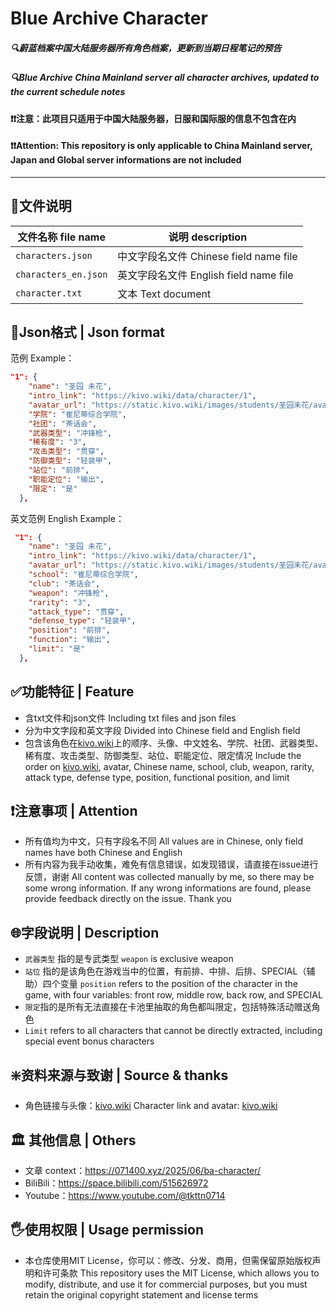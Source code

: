 # **Blue Archive Character**
##### 🔍蔚蓝档案中国大陆服务器所有角色档案，更新到当期日程笔记的预告
##### 🔍Blue Archive China Mainland server all character archives, updated to the current schedule notes
#### **❗❗注意：此项目只适用于中国大陆服务器，日服和国际服的信息不包含在内**
#### **❗❗Attention: This repository is only applicable to China Mainland server, Japan and Global server informations are not included**

------------
## 📁文件说明
|  文件名称 file name  |  说明 description |
| ----- | ------------ |
| `characters.json`  |  中文字段名文件 Chinese field name file |
|  `characters_en.json` |  英文字段名文件 English field name file |
|  `character.txt` |  文本 Text document |

## 📄Json格式 | Json format
范例 Example：
```json
"1": {
    "name": "圣园 未花",
    "intro_link": "https://kivo.wiki/data/character/1",
    "avatar_url": "https://static.kivo.wiki/images/students/圣园未花/avatar.png",
    "学院": "崔尼蒂综合学院",
    "社团": "茶话会",
    "武器类型": "冲锋枪",
    "稀有度": "3",
    "攻击类型": "贯穿",
    "防御类型": "轻装甲",
    "站位": "前排",
    "职能定位": "输出",
    "限定": "是"
  },

```
英文范例 English Example：
```json
 "1": {
    "name": "圣园 未花",
    "intro_link": "https://kivo.wiki/data/character/1",
    "avatar_url": "https://static.kivo.wiki/images/students/圣园未花/avatar.png",
    "school": "崔尼蒂综合学院",
    "club": "茶话会",
    "weapon": "冲锋枪",
    "rarity": "3",
    "attack_type": "贯穿",
    "defense_type": "轻装甲",
    "position": "前排",
    "function": "输出",
    "limit": "是"
  },

```

## ✅功能特征 | Feature
- 含txt文件和json文件
  Including txt files and json files
- 分为中文字段和英文字段
  Divided into Chinese field and English field
- 包含该角色在[kivo.wiki](http://kivo.wiki "kivo.wiki")上的顺序、头像、中文姓名、学院、社团、武器类型、稀有度、攻击类型、防御类型、站位、职能定位、限定情况
  Include the order on [kivo.wiki](http://kivo.wiki "kivo.wiki"), avatar, Chinese name, school, club, weapon, rarity, attack type, defense type, position, functional position, and limit
  
## ❗注意事项 | Attention
- 所有值均为中文，只有字段名不同
All values are in Chinese, only field names have both Chinese and English
- 所有内容为我手动收集，难免有信息错误，如发现错误，请直接在issue进行反馈，谢谢
All content was collected manually by me, so there may be some wrong information. If any wrong informations are found, please provide feedback directly on the issue. Thank you

## 🌐字段说明 | Description
- `武器类型` 指的是专武类型
 `weapon` is exclusive weapon
- `站位` 指的是该角色在游戏当中的位置，有前排、中排、后排、SPECIAL（辅助）四个变量
 `position` refers to the position of the character in the game, with four variables: front row, middle row, back row, and SPECIAL
- `限定`指的是所有无法直接在卡池里抽取的角色都叫限定，包括特殊活动赠送角色
- `Limit` refers to all characters that cannot be directly extracted, including special event bonus characters

## ❇️资料来源与致谢 | Source & thanks
- 角色链接与头像：[kivo.wiki](http://kivo.wiki "kivo.wiki")
Character link and avatar: [kivo.wiki](http://kivo.wiki "kivo.wiki")

## 🏛️ 其他信息 | Others
- 文章 context：https://071400.xyz/2025/06/ba-character/
- BiliBili：https://space.bilibili.com/515626972
- Youtube：https://www.youtube.com/@tkttn0714

## 🖐️使用权限 | Usage permission
- 本仓库使用MIT License，你可以：修改、分发、商用，但需保留原始版权声明和许可条款
This repository uses the MIT License, which allows you to modify, distribute, and use it for commercial purposes, but you must retain the original copyright statement and license terms
